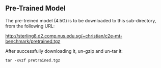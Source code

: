 Pre-Trained Model
-----------------

The pre-treined model (4.5G) is to be downloaded to this sub-directory, from the following URL:

http://sterling8.d2.comp.nus.edu.sg/~christian/c2e-mt-benchmark/pretrained.tgz

After successfully downloading it, un-gzip and un-tar it:

```
tar -xvzf pretrained.tgz
```

